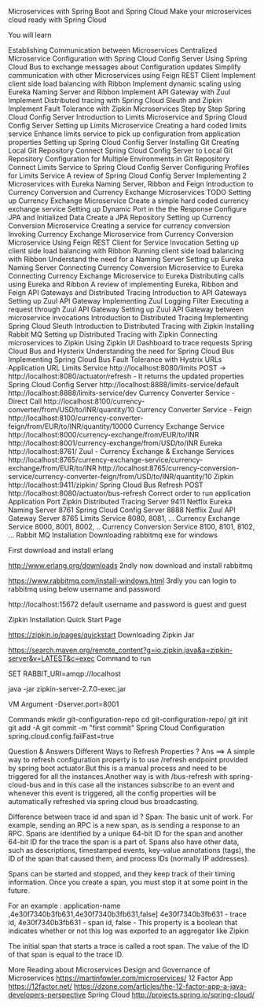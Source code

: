 Microservices with Spring Boot and Spring Cloud
Make your microservices cloud ready with Spring Cloud

You will learn

Establishing Communication between Microservices
Centralized Microservice Configuration with Spring Cloud Config Server
Using Spring Cloud Bus to exchange messages about Configuration updates
Simplify communication with other Microservices using Feign REST Client
Implement client side load balancing with Ribbon
Implement dynamic scaling using Eureka Naming Server and Ribbon
Implement API Gateway with Zuul
Implement Distributed tracing with Spring Cloud Sleuth and Zipkin
Implement Fault Tolerance with Zipkin
Microservices Step by Step
Spring Cloud Config Server
Introduction to Limits Microservice and Spring Cloud Config Server
Setting up Limits Microservice
Creating a hard coded limits service
Enhance limits service to pick up configuration from application properties
Setting up Spring Cloud Config Server
Installing Git
Creating Local Git Repository
Connect Spring Cloud Config Server to Local Git Repository
Configuration for Multiple Environments in Git Repository
Connect Limits Service to Spring Cloud Config Server
Configuring Profiles for Limits Service
A review of Spring Cloud Config Server
Implementing 2 Microservices with Eureka Naming Server, Ribbon and Feign
Introduction to Currency Conversion and Currency Exchange Microservices TODO
Setting up Currency Exchange Microservice
Create a simple hard coded currency exchange service
Setting up Dynamic Port in the the Response
Configure JPA and Initialized Data
Create a JPA Repository
Setting up Currency Conversion Microservice
Creating a service for currency conversion
Invoking Currency Exchange Microservice from Currency Conversion Microservice
Using Feign REST Client for Service Invocation
Setting up client side load balancing with Ribbon
Running client side load balancing with Ribbon
Understand the need for a Naming Server
Setting up Eureka Naming Server
Connecting Currency Conversion Microservice to Eureka
Connecting Currency Exchange Microservice to Eureka
Distributing calls using Eureka and Ribbon
A review of implementing Eureka, Ribbon and Feign
API Gateways and Distributed Tracing
Introduction to API Gateways
Setting up Zuul API Gateway
Implementing Zuul Logging Filter
Executing a request through Zuul API Gateway
Setting up Zuul API Gateway between microservice invocations
Introduction to Distributed Tracing
Implementing Spring Cloud Sleuth
Introduction to Distributed Tracing with Zipkin
Installing Rabbit MQ
Setting up Distributed Tracing with Zipkin
Connecting microservices to Zipkin
Using Zipkin UI Dashboard to trace requests
Spring Cloud Bus and Hysterix
Understanding the need for Spring Cloud Bus
Implementing Spring Cloud Bus
Fault Tolerance with Hystrix
URLs
Application	URL
Limits Service	http://localhost:8080/limits POST -> http://localhost:8080/actuator/refresh - It returns the updated properties
Spring Cloud Config Server	http://localhost:8888/limits-service/default http://localhost:8888/limits-service/dev
Currency Converter Service - Direct Call	http://localhost:8100/currency-converter/from/USD/to/INR/quantity/10
Currency Converter Service - Feign	http://localhost:8100/currency-converter-feign/from/EUR/to/INR/quantity/10000
Currency Exchange Service	http://localhost:8000/currency-exchange/from/EUR/to/INR http://localhost:8001/currency-exchange/from/USD/to/INR
Eureka	http://localhost:8761/
Zuul - Currency Exchange & Exchange Services	http://localhost:8765/currency-exchange-service/currency-exchange/from/EUR/to/INR http://localhost:8765/currency-conversion-service/currency-converter-feign/from/USD/to/INR/quantity/10
Zipkin	http://localhost:9411/zipkin/
Spring Cloud Bus Refresh	POST http://localhost:8080/actuator/bus-refresh
Correct order to run application
Application	Port
Zipkin Distributed Tracing Server	9411
Netflix Eureka Naming Server	8761
Spring Cloud Config Server	8888
Netflix Zuul API Gateway Server	8765
Limits Service	8080, 8081, ...
Currency Exchange Service	8000, 8001, 8002, ..
Currency Conversion Service	8100, 8101, 8102, ...
Rabbit MQ Installation
Downloading rabbitmq exe for windows

First download and install erlang

http://www.erlang.org/downloads
2ndly now download and install rabbitmq

https://www.rabbitmq.com/install-windows.html
3rdly you can login to rabbitmq using below username and password

http://localhost:15672
default username and password is guest and guest

Zipkin Installation
Quick Start Page

https://zipkin.io/pages/quickstart
Downloading Zipkin Jar

https://search.maven.org/remote_content?g=io.zipkin.java&a=zipkin-server&v=LATEST&c=exec
Command to run

SET RABBIT_URI=amqp://localhost 

java -jar zipkin-server-2.7.0-exec.jar

VM Argument
-Dserver.port=8001

Commands
mkdir git-configuration-repo
cd git-configuration-repo/
git init
git add -A
git commit -m "first commit"
Spring Cloud Configuration
spring.cloud.config.failFast=true

Question & Answers
Different Ways to Refresh Properties ?
Ans ==> A simple way to refresh configuration property is to use /refresh endpoint provided by spring boot actuator.But this is a manual process and need to be triggered for all the instances.Another way is with /bus-refresh with spring-cloud-bus and in this case all the instances subscribe to an event and whenever this event is triggered, all the config properties will be automatically refreshed via spring cloud bus broadcasting.

Difference between trace id and span id ?
Span: The basic unit of work. For example, sending an RPC is a new span, as is sending a response to an RPC. Spans are identified by a unique 64-bit ID for the span and another 64-bit ID for the trace the span is a part of. Spans also have other data, such as descriptions, timestamped events, key-value annotations (tags), the ID of the span that caused them, and process IDs (normally IP addresses).

Spans can be started and stopped, and they keep track of their timing information. Once you create a span, you must stop it at some point in the future.

For an example : application-name ,4e30f7340b3fb631,4e30f7340b3fb631,false] 4e30f7340b3fb631 - trace id, 4e30f7340b3fb631 - span id, false - This property is a boolean that indicates whether or not this log was exported to an aggregator like Zipkin

The initial span that starts a trace is called a root span. The value of the ID of that span is equal to the trace ID.

More Reading about Microservices
Design and Governance of Microservices
https://martinfowler.com/microservices/
12 Factor App
https://12factor.net/
https://dzone.com/articles/the-12-factor-app-a-java-developers-perspective
Spring Cloud
http://projects.spring.io/spring-cloud/